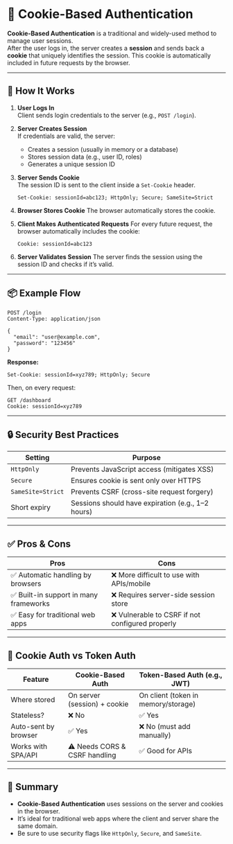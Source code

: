 # 🍪 Cookie-Based Authentication

**Cookie-Based Authentication** is a traditional and widely-used method to manage user sessions.  
After the user logs in, the server creates a **session** and sends back a **cookie** that uniquely identifies the session. This cookie is automatically included in future requests by the browser.

---

## 🧠 How It Works

1. **User Logs In**  
   Client sends login credentials to the server (e.g., `POST /login`).

2. **Server Creates Session**  
   If credentials are valid, the server:

   - Creates a session (usually in memory or a database)
   - Stores session data (e.g., user ID, roles)
   - Generates a unique session ID

3. **Server Sends Cookie**  
   The session ID is sent to the client inside a `Set-Cookie` header.

   ```http
   Set-Cookie: sessionId=abc123; HttpOnly; Secure; SameSite=Strict
   ```

4. **Browser Stores Cookie**
   The browser automatically stores the cookie.

5. **Client Makes Authenticated Requests**
   For every future request, the browser automatically includes the cookie:
   ```http
   Cookie: sessionId=abc123
   ```
6. **Server Validates Session**
   The server finds the session using the session ID and checks if it’s valid.

---

## 📦 Example Flow

```http
POST /login
Content-Type: application/json

{
  "email": "user@example.com",
  "password": "123456"
}

```

**Response:**

```http
Set-Cookie: sessionId=xyz789; HttpOnly; Secure
```

Then, on every request:

```http
GET /dashboard
Cookie: sessionId=xyz789
```

---

## 🔒 Security Best Practices

| Setting           | Purpose                                           |
| ----------------- | ------------------------------------------------- |
| `HttpOnly`        | Prevents JavaScript access (mitigates XSS)        |
| `Secure`          | Ensures cookie is sent only over HTTPS            |
| `SameSite=Strict` | Prevents CSRF (cross-site request forgery)        |
| Short expiry      | Sessions should have expiration (e.g., 1–2 hours) |

---

## ✅ Pros & Cons

| Pros                                   | Cons                                             |
| -------------------------------------- | ------------------------------------------------ |
| ✅ Automatic handling by browsers      | ❌ More difficult to use with APIs/mobile        |
| ✅ Built-in support in many frameworks | ❌ Requires server-side session store            |
| ✅ Easy for traditional web apps       | ❌ Vulnerable to CSRF if not configured properly |

---

## 🧁 Cookie Auth vs Token Auth

| Feature              | Cookie-Based Auth             | Token-Based Auth (e.g., JWT)        |
| -------------------- | ----------------------------- | ----------------------------------- |
| Where stored         | On server (session) + cookie  | On client (token in memory/storage) |
| Stateless?           | ❌ No                         | ✅ Yes                              |
| Auto-sent by browser | ✅ Yes                        | ❌ No (must add manually)           |
| Works with SPA/API   | ⚠️ Needs CORS & CSRF handling | ✅ Good for APIs                    |

---

## 🧠 Summary

- **Cookie-Based Authentication** uses sessions on the server and cookies in the browser.
- It’s ideal for traditional web apps where the client and server share the same domain.
- Be sure to use security flags like `HttpOnly`, `Secure`, and `SameSite`.
